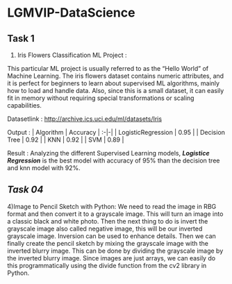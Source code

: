 # LGMVIP-DataScience

## Task 1
1) Iris Flowers Classification ML Project :

This particular ML project is usually referred to as the “Hello World” of Machine Learning. The iris flowers dataset contains numeric attributes, and it is perfect for beginners to learn about supervised ML algorithms, mainly how to load and handle data. Also, since this is a small dataset, it can easily fit in memory without requiring special transformations or scaling capabilities.

Datasetlink : http://archive.ics.uci.edu/ml/datasets/Iris 

Output :
| Algorithm          | Accuracy |
:-|-|
| LogisticRegression |  0.95    | 
| Decision Tree      |  0.92    | 
| KNN                |  0.92    | 
| SVM                |  0.89    | 

Result :
Analyzing the different Supervised Learning models, ***Logistice Regression*** is the best model with accuracy of 95% than the decision tree and knn model with 92%.


## *Task 04*

4)Image to Pencil Sketch with Python:
We need to read the image in RBG format and then convert it to a grayscale image. This will turn an image into a classic black and white photo. Then the next thing to do is invert the grayscale image also called negative image, this will be our inverted grayscale image. Inversion can be used to enhance details. Then we can finally create the pencil sketch by mixing the grayscale image with the inverted blurry image. This can be done by dividing the grayscale image by the inverted blurry image. Since images are just arrays, we can easily do this programmatically using the divide function from the cv2 library in Python.
